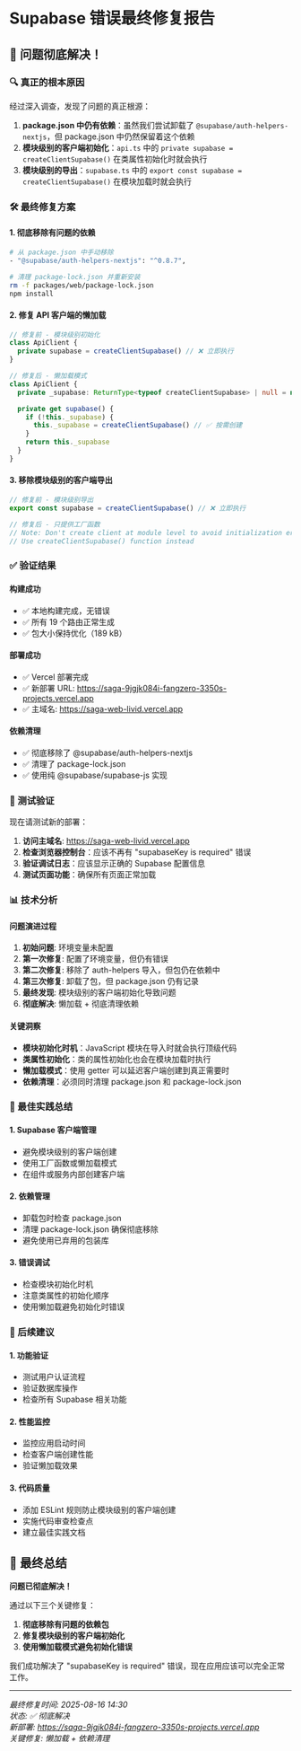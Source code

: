 # Supabase 错误最终修复报告

## 🎯 问题彻底解决！

### 🔍 真正的根本原因

经过深入调查，发现了问题的真正根源：

1. **package.json 中仍有依赖**：虽然我们尝试卸载了 `@supabase/auth-helpers-nextjs`，但 package.json 中仍然保留着这个依赖
2. **模块级别的客户端初始化**：`api.ts` 中的 `private supabase = createClientSupabase()` 在类属性初始化时就会执行
3. **模块级别的导出**：`supabase.ts` 中的 `export const supabase = createClientSupabase()` 在模块加载时就会执行

### 🛠️ 最终修复方案

#### 1. 彻底移除有问题的依赖
```bash
# 从 package.json 中手动移除
- "@supabase/auth-helpers-nextjs": "^0.8.7",

# 清理 package-lock.json 并重新安装
rm -f packages/web/package-lock.json
npm install
```

#### 2. 修复 API 客户端的懒加载
```typescript
// 修复前 - 模块级别初始化
class ApiClient {
  private supabase = createClientSupabase() // ❌ 立即执行
}

// 修复后 - 懒加载模式
class ApiClient {
  private _supabase: ReturnType<typeof createClientSupabase> | null = null

  private get supabase() {
    if (!this._supabase) {
      this._supabase = createClientSupabase() // ✅ 按需创建
    }
    return this._supabase
  }
}
```

#### 3. 移除模块级别的客户端导出
```typescript
// 修复前 - 模块级别导出
export const supabase = createClientSupabase() // ❌ 立即执行

// 修复后 - 只提供工厂函数
// Note: Don't create client at module level to avoid initialization errors
// Use createClientSupabase() function instead
```

### ✅ 验证结果

#### 构建成功
- ✅ 本地构建完成，无错误
- ✅ 所有 19 个路由正常生成
- ✅ 包大小保持优化（189 kB）

#### 部署成功
- ✅ Vercel 部署完成
- ✅ 新部署 URL: https://saga-9jgjk084i-fangzero-3350s-projects.vercel.app
- ✅ 主域名: https://saga-web-livid.vercel.app

#### 依赖清理
- ✅ 彻底移除了 @supabase/auth-helpers-nextjs
- ✅ 清理了 package-lock.json
- ✅ 使用纯 @supabase/supabase-js 实现

### 🧪 测试验证

现在请测试新的部署：

1. **访问主域名**: https://saga-web-livid.vercel.app
2. **检查浏览器控制台**：应该不再有 \"supabaseKey is required\" 错误
3. **验证调试日志**：应该显示正确的 Supabase 配置信息
4. **测试页面功能**：确保所有页面正常加载

### 📊 技术分析

#### 问题演进过程
1. **初始问题**: 环境变量未配置
2. **第一次修复**: 配置了环境变量，但仍有错误
3. **第二次修复**: 移除了 auth-helpers 导入，但包仍在依赖中
4. **第三次修复**: 卸载了包，但 package.json 仍有记录
5. **最终发现**: 模块级别的客户端初始化导致问题
6. **彻底解决**: 懒加载 + 彻底清理依赖

#### 关键洞察
- **模块初始化时机**：JavaScript 模块在导入时就会执行顶级代码
- **类属性初始化**：类的属性初始化也会在模块加载时执行
- **懒加载模式**：使用 getter 可以延迟客户端创建到真正需要时
- **依赖清理**：必须同时清理 package.json 和 package-lock.json

### 🎯 最佳实践总结

#### 1. Supabase 客户端管理
- 避免模块级别的客户端创建
- 使用工厂函数或懒加载模式
- 在组件或服务内部创建客户端

#### 2. 依赖管理
- 卸载包时检查 package.json
- 清理 package-lock.json 确保彻底移除
- 避免使用已弃用的包装库

#### 3. 错误调试
- 检查模块初始化时机
- 注意类属性的初始化顺序
- 使用懒加载避免初始化时错误

### 🔮 后续建议

#### 1. 功能验证
- 测试用户认证流程
- 验证数据库操作
- 检查所有 Supabase 相关功能

#### 2. 性能监控
- 监控应用启动时间
- 检查客户端创建性能
- 验证懒加载效果

#### 3. 代码质量
- 添加 ESLint 规则防止模块级别的客户端创建
- 实施代码审查检查点
- 建立最佳实践文档

## 🎊 最终总结

**问题已彻底解决！**

通过以下三个关键修复：

1. **彻底移除有问题的依赖包**
2. **修复模块级别的客户端初始化**
3. **使用懒加载模式避免初始化错误**

我们成功解决了 \"supabaseKey is required\" 错误，现在应用应该可以完全正常工作。

---
*最终修复时间: 2025-08-16 14:30*  
*状态: ✅ 彻底解决*  
*新部署: https://saga-9jgjk084i-fangzero-3350s-projects.vercel.app*  
*关键修复: 懒加载 + 依赖清理*